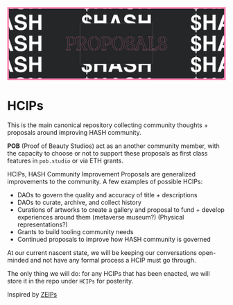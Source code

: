 <img src="./images/banner-dark.jpg" >

# HCIPs

This is the main canonical repository collecting community thoughts + proposals around improving HASH community.

**POB** (Proof of Beauty Studios) act as an another community member, with the capacity to choose or not to support these proposals as first class features in `pob.studio` or via ETH grants.

HCIPs, HASH Community Improvement Proposals are generalized improvements to the community. A few examples of possible HCIPs:

- DAOs to govern the quality and accuracy of title + descriptions
- DAOs to curate, archive, and collect history
- Curations of artworks to create a gallery and proposal to fund + develop experiences around them (metaverse museum?) (Physical representations?)
- Grants to build tooling community needs
- Continued proposals to improve how HASH community is governed

At our current nascent state, we will be keeping our conversations open-minded and not have any formal process a HCIP must go through.

The only thing we will do: for any HCIPs that has been enacted, we will store it in the repo under `HCIPs` for posterity.

Inspired by [ZEIPs](https://github.com/0xProject/ZEIPs)
